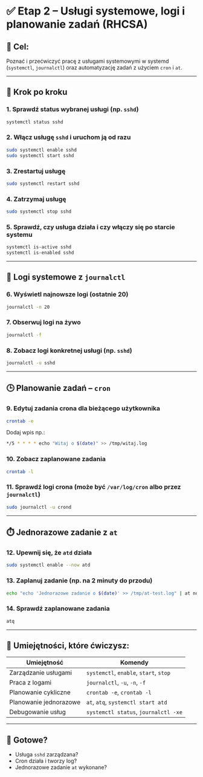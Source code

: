 # ✅ Etap 2 – Usługi systemowe, logi i planowanie zadań (RHCSA)

## 🎯 Cel:
Poznać i przećwiczyć pracę z usługami systemowymi w systemd (`systemctl`, `journalctl`) oraz automatyzację zadań z użyciem `cron` i `at`.

---

## 📌 Krok po kroku

### 1. Sprawdź status wybranej usługi (np. `sshd`)
```bash
systemctl status sshd
```

### 2. Włącz usługę `sshd` i uruchom ją od razu
```bash
sudo systemctl enable sshd
sudo systemctl start sshd
```

### 3. Zrestartuj usługę
```bash
sudo systemctl restart sshd
```

### 4. Zatrzymaj usługę
```bash
sudo systemctl stop sshd
```

### 5. Sprawdź, czy usługa działa i czy włączy się po starcie systemu
```bash
systemctl is-active sshd
systemctl is-enabled sshd
```

---

## 📄 Logi systemowe z `journalctl`

### 6. Wyświetl najnowsze logi (ostatnie 20)
```bash
journalctl -n 20
```

### 7. Obserwuj logi na żywo
```bash
journalctl -f
```

### 8. Zobacz logi konkretnej usługi (np. `sshd`)
```bash
journalctl -u sshd
```

---

## 🕒 Planowanie zadań – `cron`

### 9. Edytuj zadania crona dla bieżącego użytkownika
```bash
crontab -e
```

Dodaj wpis np.:
```bash
*/5 * * * * echo "Witaj o $(date)" >> /tmp/witaj.log
```

### 10. Zobacz zaplanowane zadania
```bash
crontab -l
```

### 11. Sprawdź logi crona (może być `/var/log/cron` albo przez `journalctl`)
```bash
sudo journalctl -u crond
```

---

## ⏱️ Jednorazowe zadanie z `at`

### 12. Upewnij się, że `atd` działa
```bash
sudo systemctl enable --now atd
```

### 13. Zaplanuj zadanie (np. na 2 minuty do przodu)
```bash
echo "echo 'Jednorazowe zadanie o $(date)' >> /tmp/at-test.log" | at now + 2 minutes
```

### 14. Sprawdź zaplanowane zadania
```bash
atq
```

---

## 🧠 Umiejętności, które ćwiczysz:

| Umiejętność               | Komendy                                      |
|--------------------------|-----------------------------------------------|
| Zarządzanie usługami     | `systemctl`, `enable`, `start`, `stop`       |
| Praca z logami           | `journalctl`, `-u`, `-n`, `-f`               |
| Planowanie cykliczne     | `crontab -e`, `crontab -l`                   |
| Planowanie jednorazowe   | `at`, `atq`, `systemctl start atd`           |
| Debugowanie usług        | `systemctl status`, `journalctl -xe`         |

---

## 🏁 Gotowe?
- Usługa `sshd` zarządzana?
- Cron działa i tworzy log?
- Jednorazowe zadanie `at` wykonane?
